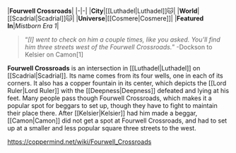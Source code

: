 |**Fourwell Crossroads**|
|-|-|
|**City**|[[Luthadel\|Luthadel]]🐱︎|
|**World**|[[Scadrial\|Scadrial]]🐱︎|
|**Universe**|[[Cosmere\|Cosmere]]|
|**Featured In**|*Mistborn Era 1*|

>“*[I] went to check on him a couple times, like you asked. You'll find him three streets west of the Fourwell Crossroads.*”
\-Dockson to Kelsier on Camon[1]


**Fourwell Crossroads** is an intersection in [[Luthadel\|Luthadel]] on [[Scadrial\|Scadrial]]. Its name comes from its four wells, one in each of its corners. It also has a copper fountain in its center, which depicts the [[Lord Ruler\|Lord Ruler]] with the [[Deepness\|Deepness]] defeated and lying at his feet.
Many people pass though Fourwell Crossroads, which makes it a popular spot for beggars to set up, though they have to fight to maintain their place there. After [[Kelsier\|Kelsier]] had him made a beggar, [[Camon\|Camon]] did not get a spot at Fourwell Crossroads, and had to set up at a smaller and less popular square three streets to the west.



https://coppermind.net/wiki/Fourwell_Crossroads
